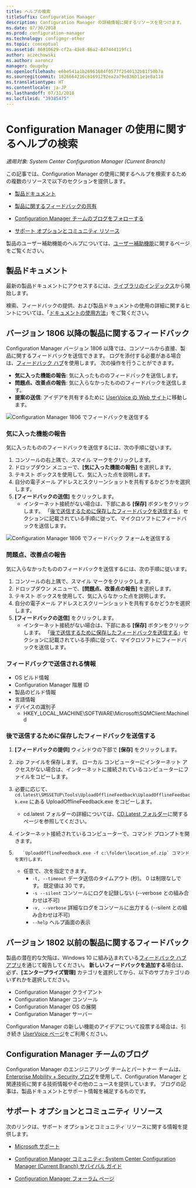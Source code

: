 ```yaml
---
title: ヘルプの検索
titleSuffix: Configuration Manager
description: Configuration Manager の詳細情報に関するリソースを見つけます。
ms.date: 07/30/2018
ms.prod: configuration-manager
ms.technology: configmgr-other
ms.topic: conceptual
ms.assetid: 86810629-cf2a-43e8-86a2-847444119fc1
author: aczechowski
ms.author: aaroncz
manager: dougeby
ms.openlocfilehash: e6be541a1b26961684f0577f2540132b81f50b7a
ms.sourcegitcommit: 1826664216c61691292ea2a79e836b11e1e8a118
ms.translationtype: HT
ms.contentlocale: ja-JP
ms.lasthandoff: 07/31/2018
ms.locfileid: "39385475"
---
```

# <a name="find-help-for-using-configuration-manager"></a>Configuration Manager の使用に関するヘルプの検索

*適用対象: System Center Configuration Manager (Current Branch)*

この記事では、Configuration Manager の使用に関するヘルプを検索するための複数のリソースで以下のセクションを提供します。  

- [製品ドキュメント](#bkmk_Info)  

- [製品に関するフィードバックの共有](#product-feedback)  

- [Configuration Manager チームのブログをフォローする](#BKMK_ProductGroupBlog)  

- [サポート オプションとコミュニティ リソース](#BKMK_SupportOptions)  

製品のユーザー補助機能のヘルプについては、[ユーザー補助機能](/sccm/core/understand/accessibility-features)に関するページをご覧ください。  



##  <a name="bkmk_Info"></a> 製品ドキュメント  

最新の製品ドキュメントにアクセスするには、[ライブラリのインデックス](https://docs.microsoft.com/sccm/)から開始します。  

<a name="BKMK_SearchTips"></a>  

検索、フィードバックの提供、および製品ドキュメントの使用の詳細に関するヒントについては、「[ドキュメントの使用方法](/sccm/core/understand/use-docs)」をご覧ください。  



<a name="product-feedback"></a>  

## <a name="BKMK_1806Feedback"></a> バージョン 1806 以降の製品に関するフィードバック

Configuration Manager バージョン 1806 以降では、コンソールから直接、製品に関するフィードバックを送信できます。 ログを添付する必要がある場合は、[フィードバック ハブ](#BKMK_FeedbackHub)を使用します。 次の操作を行うことができます。<!--1357542-->

  - **気に入った機能の報告**: 気に入ったもののフィードバックを送信します。
  - **問題点、改善点の報告**: 気に入らなかったもののフィードバックを送信します。
  - **提案の送信**: アイデアを共有するために [UserVoice の Web サイト](https://configurationmanager.uservoice.com/)に移動します。

![Configuration Manager 1806 でフィードバックを送信する](media/1806-send-a-smile.png)


### <a name="send-a-smile"></a>気に入った機能の報告

気に入ったもののフィードバックを送信するには、次の手順に従います。 
1. コンソールの右上隅で、スマイル マークをクリックします。 
2. ドロップダウン メニューで、**[気に入った機能の報告]** を選択します。
3. テキスト ボックスを使用して、気に入った点を説明します。 
4. 自分の電子メール アドレスとスクリーンショットを共有するかどうかを選択します。 
5. **[フィードバックの送信]** をクリックします。
     - インターネット接続がない場合は、下部にある **[保存]** ボタンをクリックします。 「[後で送信するために保存したフィードバックを送信する](#BKMK_NoInternet)」セクションに記載されている手順に従って、マイクロソフトにフィードバックを送信します。 

![Configuration Manager 1806 でフィードバック フォームを送信する](media/1806-feedback-form.png)


### <a name="send-a-frown"></a>問題点、改善点の報告

気に入らなかったもののフィードバックを送信するには、次の手順に従います。

1. コンソールの右上隅で、スマイル マークをクリックします。 
2. ドロップダウン メニューで、**[問題点、改善点の報告]** を選択します。
3. テキスト ボックスを使用して、気に入らなかった点を説明します。 
4. 自分の電子メール アドレスとスクリーンショットを共有するかどうかを選択します。 
5. **[フィードバックの送信]** をクリックします。
     - インターネット接続がない場合は、下部にある **[保存]** ボタンをクリックします。 「[後で送信するために保存したフィードバックを送信する](#BKMK_NoInternet)」セクションに記載されている手順に従って、マイクロソフトにフィードバックを送信します。  


### <a name="information-sent-with-feedback"></a>フィードバックで送信される情報
 
   - OS ビルド情報
   - Configuration Manager 階層 ID
   - 製品のビルド情報
   - 言語情報
   - デバイスの識別子 
       - HKEY_LOCAL_MACHINE\SOFTWARE\Microsoft\SQMClient:MachineId


### <a name="BKMK_NoInternet"></a> 後で送信するために保存したフィードバックを送信する

1. **[フィードバックの提供]** ウィンドウの下部で **[保存]** をクリックします。 
2. .zip ファイルを保存します。 ローカル コンピューターにインターネット アクセスがない場合は、インターネットに接続されているコンピューターにファイルをコピーします。 
3. 必要に応じて、`cd.latest\SMSSETUP\Tools\UploadOfflineFeedback\UploadOfflineFeedback.exe` にある UploadOfflineFeedback.exe をコピーします。
    - cd.latest フォルダーの詳細については、[CD.Latest フォルダー](../servers/manage/the-cd.latest-folder.md)に関するページを参照してください。

4. インターネット接続されているコンピューターで、コマンド プロンプトを開きます。 
5. 
          `UploadOfflineFeedback.exe -f c:\folder\location_of.zip` コマンドを実行します。
    
    - 任意で、次を指定できます。
        -  `-t, --timeout` データ送信のタイムアウト (秒)。 0 は制限なしです。 既定値は 30 です。
        - `-s --silent` コンソールにログを記録しない (--verbose との組み合わせは不可)
        - `-v, --verbose` 詳細なログをコンソールに出力する (--silent との組み合わせは不可)
        - `--help` ヘルプ画面の表示



##  <a name="BKMK_FeedbackHub"></a> バージョン 1802 以前の製品に関するフィードバック

製品の潜在的な欠陥は、Windows 10 に組み込まれている[フィードバック ハブ アプリ](https://support.microsoft.com/help/4021566/windows-10-send-feedback-to-microsoft-with-feedback-hub-app)を通じて報告してください。 **新しいフィードバックを追加する**場合は、必ず、**[エンタープライズ管理]** カテゴリを選択してから、以下のサブカテゴリのいずれかを選択してださい。
 - Configuration Manager クライアント
 - Configuration Manager コンソール
 - Configuration Manager OS の展開
 - Configuration Manager サーバー

Configuration Manager の新しい機能のアイデアについて投票する場合は、引き続き [UserVoice ページ](https://configurationmanager.uservoice.com/)をご利用ください。


##  <a name="BKMK_ProductGroupBlog"></a> Configuration Manager チームのブログ  

Configuration Manager のエンジニアリング チームとパートナー チームは、[Enterprise Mobility + Security ブログ](https://cloudblogs.microsoft.com/enterprisemobility/?product=system-center-configuration-manager)を使用して、Configuration Manager と関連技術に関する技術情報やその他のニュースを提供しています。 ブログの記事は、製品ドキュメントとサポート情報を補足するものです。  


##  <a name="BKMK_SupportOptions"></a> サポート オプションとコミュニティ リソース  

次のリンクは、サポート オプションとコミュニティ リソースに関する情報を提供します。  

-   [Microsoft サポート](https://aka.ms/cmcbsupport)  

-   [Configuration Manager コミュニティ: System Center Configuration Manager (Current Branch) サバイバル ガイド](https://social.technet.microsoft.com/wiki/contents/articles/33035.system-center-configuration-manager-current-branch-survival-guide.aspx )  

-   [Configuration Manager フォーラム ページ](https://social.technet.microsoft.com/Forums/en-US/home?category=ConfigMgrCB)  
    <!-- NOTE: the above URL requires "en-US" for the category to work -->